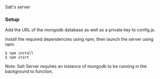 Salt's server

### Setup

Add the URL of the mongodb database as well as a private key to config.js.

Install the required dependencies using npm, then launch the server using npm.

```
$ npm install
$ npm start
```

Note: Salt Server requires an instance of mongodb to be running in the background to function.
